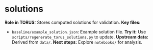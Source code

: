 # solutions
**Role in TORUS:** Stores computed solutions for validation.
**Key files:**
- `baseline/example_solution.json`: Example solution file.
**Try it:** Use `scripts/regenerate_torus_solutions.py` to update.
**Upstream data:** Derived from `data/`.
**Next steps:** Explore `notebooks/` for analysis.
